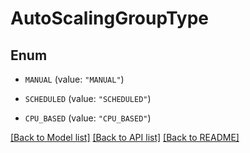 # AutoScalingGroupType

## Enum


* `MANUAL` (value: `"MANUAL"`)

* `SCHEDULED` (value: `"SCHEDULED"`)

* `CPU_BASED` (value: `"CPU_BASED"`)


[[Back to Model list]](../README.md#documentation-for-models) [[Back to API list]](../README.md#documentation-for-api-endpoints) [[Back to README]](../README.md)


